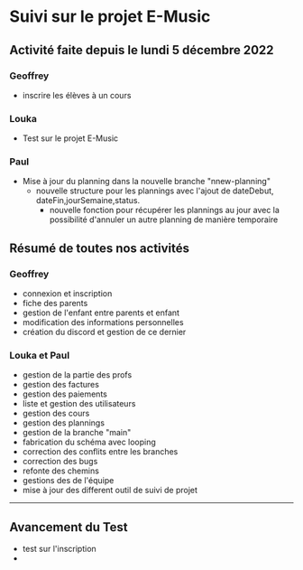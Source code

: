 # Suivi sur le projet E-Music

## Activité faite depuis le lundi 5 décembre 2022

### Geoffrey
- inscrire les élèves à un cours 

### Louka
- Test sur le projet E-Music

### Paul

-  Mise à jour du planning dans la nouvelle branche "nnew-planning"
    - nouvelle structure pour les plannings avec l'ajout de dateDebut, dateFin,jourSemaine,status.
      - nouvelle fonction pour récupérer les plannings au jour avec la possibilité d'annuler un autre planning de manière temporaire 



## Résumé de toutes nos activités 

### Geoffrey
- connexion et inscription
- fiche des parents
- gestion de l'enfant entre parents et enfant 
- modification des informations personnelles 
- création du discord et gestion de ce dernier 

### Louka et Paul 
- gestion de la partie des profs 
- gestion des factures 
- gestion des paiements
- liste et gestion des utilisateurs 
- gestion des cours 
- gestion des plannings  
-  gestion de la branche "main"
- fabrication du schéma avec looping
- correction des conflits entre les branches 
- correction des bugs 
- refonte des chemins 
- gestions des de l'équipe
- mise à jour des different outil de suivi de projet 

--- 
## Avancement du Test
- test sur l'inscription 
- 